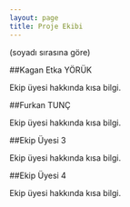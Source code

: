 ```yaml
---
layout: page
title: Proje Ekibi
---
```


(soyadı sırasına göre)

##Kagan Etka YÖRÜK

Ekip üyesi hakkında kısa bilgi.

<p>
<a href="https://github.com/kaganetka" target="_blank"><i class="fa fa-github fa-2x"></i></a>
<a href="https://www.linkedin.com/profile/preview?locale=tr_TR&trk=prof-0-sb-preview-primary-button" target="_blank"><i class="fa fa-linkedin-square fa-2x"></i></a>
<!-- 
<a href="https://www.facebook.com/kagan.yoruk" target="_blank"><i class="fa fa-facebook fa-2x"></i></a>
-->
<a href="https://twitter.com/YRKEtka" target="_blank"><i class="fa fa-twitter fa-2x"></i></a>
<a href="" target="_blank"><i class="fa fa-globe fa-2x"></i></a>
<a href="" target="_blank"><i class="fa fa-envelope fa-2x"></i></a>
</p>

##Furkan TUNÇ

Ekip üyesi hakkında kısa bilgi.

<p>
<a href="" target="_blank"><i class="fa fa-github fa-2x"></i></a>
<a href="" target="_blank"><i class="fa fa-linkedin-square fa-2x"></i></a>
<!-- 
<a href="" target="_blank"><i class="fa fa-facebook fa-2x"></i></a>
-->
<a href="" target="_blank"><i class="fa fa-twitter fa-2x"></i></a>
<a href="" target="_blank"><i class="fa fa-globe fa-2x"></i></a>
<a href="" target="_blank"><i class="fa fa-envelope fa-2x"></i></a>
</p>

##Ekip Üyesi 3

Ekip üyesi hakkında kısa bilgi.

<p>
<a href="" target="_blank"><i class="fa fa-github fa-2x"></i></a>
<a href="" target="_blank"><i class="fa fa-linkedin-square fa-2x"></i></a>
<!-- 
<a href="" target="_blank"><i class="fa fa-facebook fa-2x"></i></a>
-->
<a href="" target="_blank"><i class="fa fa-twitter fa-2x"></i></a>
<a href="" target="_blank"><i class="fa fa-globe fa-2x"></i></a>
<a href="" target="_blank"><i class="fa fa-envelope fa-2x"></i></a>
</p>

##Ekip Üyesi 4

Ekip üyesi hakkında kısa bilgi.

<p>
<a href="" target="_blank"><i class="fa fa-github fa-2x"></i></a>
<a href="" target="_blank"><i class="fa fa-linkedin-square fa-2x"></i></a>
<!-- 
<a href="" target="_blank"><i class="fa fa-facebook fa-2x"></i></a>
-->
<a href="" target="_blank"><i class="fa fa-twitter fa-2x"></i></a>
<a href="" target="_blank"><i class="fa fa-globe fa-2x"></i></a>
<a href="" target="_blank"><i class="fa fa-envelope fa-2x"></i></a>
</p>


